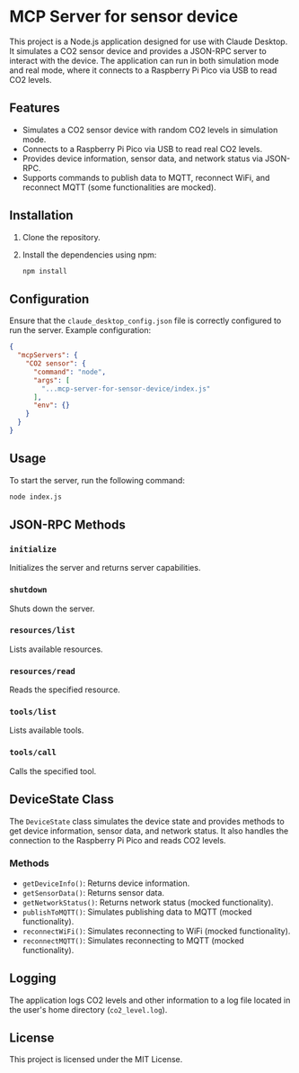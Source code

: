 # MCP Server for sensor device

This project is a Node.js application designed for use with Claude Desktop. It simulates a CO2 sensor device and provides a JSON-RPC server to interact with the device. The application can run in both simulation mode and real mode, where it connects to a Raspberry Pi Pico via USB to read CO2 levels.

## Features

- Simulates a CO2 sensor device with random CO2 levels in simulation mode.
- Connects to a Raspberry Pi Pico via USB to read real CO2 levels.
- Provides device information, sensor data, and network status via JSON-RPC.
- Supports commands to publish data to MQTT, reconnect WiFi, and reconnect MQTT (some functionalities are mocked).

## Installation

1. Clone the repository.
2. Install the dependencies using npm:

   ```sh
   npm install
   ```

## Configuration

Ensure that the `claude_desktop_config.json` file is correctly configured to run the server. Example configuration:

```json
{
  "mcpServers": {
    "CO2 sensor": {
      "command": "node",
      "args": [
        "...mcp-server-for-sensor-device/index.js"
      ],
      "env": {}
    }
  }
}
```

## Usage

To start the server, run the following command:

```sh
node index.js
```

## JSON-RPC Methods

### `initialize`

Initializes the server and returns server capabilities.

### `shutdown`

Shuts down the server.

### `resources/list`

Lists available resources.

### `resources/read`

Reads the specified resource.

### `tools/list`

Lists available tools.

### `tools/call`

Calls the specified tool.

## DeviceState Class

The `DeviceState` class simulates the device state and provides methods to get device information, sensor data, and network status. It also handles the connection to the Raspberry Pi Pico and reads CO2 levels.

### Methods

- `getDeviceInfo()`: Returns device information.
- `getSensorData()`: Returns sensor data.
- `getNetworkStatus()`: Returns network status (mocked functionality).
- `publishToMQTT()`: Simulates publishing data to MQTT (mocked functionality).
- `reconnectWiFi()`: Simulates reconnecting to WiFi (mocked functionality).
- `reconnectMQTT()`: Simulates reconnecting to MQTT (mocked functionality).

## Logging

The application logs CO2 levels and other information to a log file located in the user's home directory (`co2_level.log`).

## License

This project is licensed under the MIT License.
